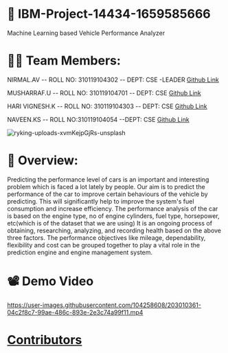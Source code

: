 # 🔧 IBM-Project-14434-1659585666
Machine Learning based Vehicle Performance Analyzer

# 🧑‍🔧 Team Members:

NIRMAL.AV -- ROLL NO: 310119104302 -- DEPT: CSE -LEADER  [Github Link](https://github.com/NirmalNimmy23)

MUSHARRAF.U -- ROLL NO: 310119104701 -- DEPT: CSE [Github Link](https://github.com/Musharraf-U)

HARI VIGNESH.K -- ROLL NO: 310119104303 -- DEPT: CSE  [Github Link](https://github.com/HariVicky0707)

NAVEEN.KS -- ROLL NO:310119104054 --DEPT: CSE  [Github Link](https://github.com/ksnavee)

![ryking-uploads-xvmKejpGjRs-unsplash](https://user-images.githubusercontent.com/104258608/202999938-31b22c7a-a6bd-4842-81a6-6c181f8ea37c.jpg)


# 📓 Overview:

Predicting the performance level of cars is an important and interesting problem which is faced a lot lately by people. 
Our aim is to predict the performance of the car to improve certain behaviours of the vehicle by predicting. 
This will significantly help to improve the system's fuel consumption and increase efficiency.
The performance analysis of the car is based on the engine type, no of engine cylinders, fuel type, horsepower, etc(which is of the dataset that we are using) 
It is an ongoing process of obtaining, researching, analyzing, and recording health based on the above three factors.
The performance objectives like mileage, dependability, flexibility and cost can be grouped together to play a vital role in 
the prediction engine and engine management system.

# 📽️ Demo Video
https://user-images.githubusercontent.com/104258608/203010361-04c2f8c7-99ae-486c-893e-2e3c74a99f11.mp4

# [Contributors](https://github.com/IBM-EPBL/IBM-Project-14434-1659585666/graphs/contributors)












